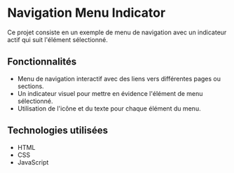 # Navigation Menu Indicator

Ce projet consiste en un exemple de menu de navigation avec un indicateur actif qui suit l'élément sélectionné.

## Fonctionnalités

- Menu de navigation interactif avec des liens vers différentes pages ou sections.
- Un indicateur visuel pour mettre en évidence l'élément de menu sélectionné.
- Utilisation de l'icône et du texte pour chaque élément du menu.

## Technologies utilisées

- HTML
- CSS
- JavaScript